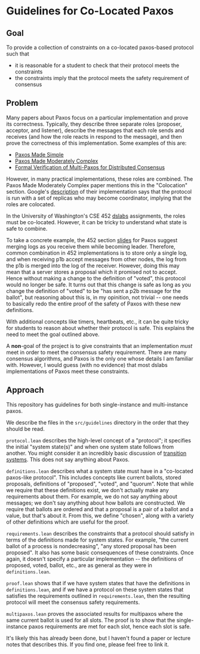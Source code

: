 # Guidelines for Co-Located Paxos

## Goal

To provide a collection of constraints on a co-located paxos-based protocol such
that

- it is reasonable for a student to check that their protocol meets the
  constraints
- the constraints imply that the protocol meets the safety requirement of
  consensus

## Problem

Many papers about Paxos focus on a particular implementation and prove its
correctness. Typically, they describe three separate roles (proposer, acceptor,
and listener), describe the messages that each role sends and receives (and how
the role reacts in respond to the message), and then prove the correctness of
this implementation.  Some examples of this are:

- [Paxos Made Simple](https://lamport.azurewebsites.net/pubs/paxos-simple.pdf)
- [Paxos Made Moderately Complex](https://www.cs.cornell.edu/courses/cs7412/2011sp/paxos.pdf)
- [Formal Verification of Multi-Paxos for Distributed Consensus](https://arxiv.org/pdf/1606.01387.pdf)

However, in many practical implementations, these roles are combined. The Paxos
Made Moderately Complex paper mentions this in the "Colocation"
section. Google's
[description](https://static.googleusercontent.com/media/research.google.com/en//archive/paxos_made_live.pdf)
of their implementation says that the protocol is run with a set of replicas who
may become coordinator, implying that the roles are colocated.

In the University of Washington's CSE 452
[dslabs](https://github.com/emichael/dslabs) assignments, the roles must be
co-located. However, it can be tricky to understand what state is safe to
combine.

To take a concrete example, the 452 section
[slides](https://docs.google.com/presentation/d/1PWlJVWjjVnGwpRDI4JYV5War1FuAkIRUDdTumXUCtoQ/edit#slide=id.gda0ea562cb_0_0)
for Paxos suggest merging logs as you receive them while becoming
leader. Therefore, common combination in 452 implementations is to store only a
single log, and when receiving p1b accept messages from other nodes, the log
from the p1b is merged into the log of the receiver. However, doing this may
mean that a server stores a proposal which it promised not to accept. Hence
without making a change to the definition of "voted", this protocol would no
longer be safe. It turns out that this change is safe as long as you change the
definition of "voted" to be "has sent a p2b message for the ballot", but
reasoning about this is, in my opinition, not trivial -- one needs to basically
redo the entire proof of the safety of Paxos with these new definitions.

With additional concepts like timers, heartbeats, etc., it can be quite tricky
for students to reason about whether their protocol is safe. This explains the
need to meet the goal outlined above.

A **non**-goal of the project is to give constraints that an implementation
*must* meet in order to meet the consensus safety requirement. There are many
consensus algorithms, and Paxos is the only one whose details I am familiar
with. However, I would guess (with no evidence) that most dslabs implementations
of Paxos meet these constraints.

## Approach

This repository has guidelines for both single-instance and multi-instance
paxos.

We describe the files in the `src/guidelines` directory in the order that they
should be read.

`protocol.lean` describes the high-level concept of a "protocol"; it specifies
the initial "system state(s)" and when one system state follows from
another. You might consider it an incredibly basic discussion of [transition
systems](https://courses.cs.washington.edu/courses/cse452/22wi/lecture/L4/). This
does not say anything about Paxos.

`definitions.lean` describes what a system state must have in a "co-located
paxos-like protocol". This includes concepts like current ballots, stored
proposals, definitions of "proposed", "voted", and "quorum". Note that while we
require that these definitions exist, we don't actually make any requirements
about them. For example, we do not say anything about messages; we don't say
anything about how ballots are constructed. We require that ballots are ordered
and that a proposal is a pair of a ballot and a value, but that's about it. From
this, we define "chosen", along with a variety of other definitions which are
useful for the proof.

`requirements.lean` describes the constraints that a protocol should satisfy in
terms of the definitions made for system states. For example, "the current
ballot of a process is nondecreasing", "any stored proposal has been
proposed". It also has some basic consequences of these constraints. Once again,
it doesn't specify a particular implementation -- the definitions of proposed,
voted, ballot, etc., are as general as they were in `definitions.lean`.

`proof.lean` shows that if we have system states that have the definitions in
`definitions.lean`, and if we have a protocol on these system states that
satisfies the requirements outlined in `requirements.lean`, then the resulting
protocol will meet the consensus safety requirements.

`multipaxos.lean` proves the associated results for multipaxos where the same
current ballot is used for all slots. The proof is to show that the
single-instance paxos requirements are met for each slot, hence each slot is
safe.

It's likely this has already been done, but I haven't found a paper or lecture
notes that describes this. If you find one, please feel free to link it.
